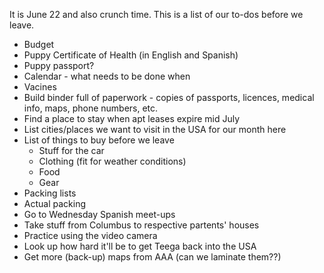 It is June 22 and also crunch time. This is a list of our to-dos before we leave.

* Budget
* Puppy Certificate of Health (in English and Spanish)
* Puppy passport?
* Calendar - what needs to be done when
* Vacines
* Build binder full of paperwork - copies of passports, licences, medical info, maps, phone numbers, etc.
* Find a place to stay when apt leases expire mid July
* List cities/places we want to visit in the USA for our month here
* List of things to buy before we leave
  * Stuff for the car
  * Clothing (fit for weather conditions)
  * Food
  * Gear
* Packing lists 
* Actual packing
* Go to Wednesday Spanish meet-ups
* Take stuff from Columbus to respective partents' houses 
* Practice using the video camera
* Look up how hard it'll be to get Teega back into the USA
* Get more (back-up) maps from AAA (can we laminate them??)
